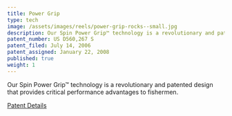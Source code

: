 ```yaml
---
title: Power Grip
type: tech
image: /assets/images/reels/power-grip-rocks--small.jpg
description: Our Spin Power Grip™ technology is a revolutionary and patented design that provides critical performance advantages to fishermen. 
patent_number: US D560,267 S
patent_filed: July 14, 2006
patent_assigned: January 22, 2008
published: true
weight: 1
---
```


Our Spin Power Grip™ technology is a revolutionary and patented design that provides critical performance advantages to fishermen. 

[<i class="fas fa-lightbulb " ></i> Patent Details](/info/patents/power-grip)
<!-- <span class="fa-stack fa-1x">
  <i class="fas fa-lightbulb fa-stack-1x fa-inverse" style="color:white;"></i>
  <i class="fas fa-file fa-stack-2x fa-inverse" ></i>
</span> -->

<!-- After reviewing feedback that was gathered through extensive field testing, Innovative Reel Technologies has made design enhancements to our patented Spinning Power Grip™ (SPG) technology. 

The first generation of SPG featured finger grooves on the underside of the reel foot. The second generation of the SPG has eliminated the finger grooves for a sleeker, more universal design that is compatible with hands of all shapes and sizes. These changes improve the SPG’s main goals: providing additional leverage and comfortable ergonomics. 

The SPG was originally designed to provide an improved grip around the rod by eliminating a bulky reel foot in the middle of the angler’s hand. The next generation SPG continues the trend of innovation leading to a better angling experience. -->
